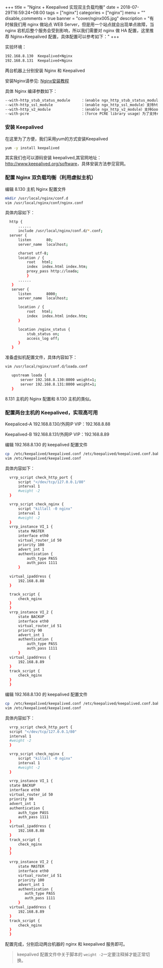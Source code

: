 +++
title = "Nginx + Keepalived 实现双主负载均衡"
date = 2018-07-29T16:59:24+08:00
tags = ["nginx"]
categories = ["nginx"]
menu = ""
disable_comments = true
banner = "cover/nginx005.jpg"
description = "有时候我们用 nginx 做站点 WEB Server，但是用一个站点就会出现单点故障，当 nginx 宕机后整个服务会受到影响，所以我们需要对 nginx 做 HA 配置，这里推荐 Nginx+Keepalived 配置，具体配置可以参考如下："
+++

实验环境： 

```bash
192.168.8.130  Keepalived+Nginx
192.168.8.131  Keepalived+Nginx
```
两台机器上分别安装 Nginx 和 Keepalived

安装Nginx请参见: [Nginx安装教程](https://yeaheo.com/post/nginx-installation-and-config/)

具体 Nginx 编译参数如下：


  ```bash
--with-http_stub_status_module     ：（enable ngx_http_stub_status_module）支持Nginx状态查询
--with-http_ssl_module             ：（enable ngx_http_ssl_module）支持https
--with-http_v2_module              ：（enable ngx_http_v2_module）支持Google的spdy，需要ssl支持
--with-pcre                        ：（force PCRE library usage）为了支持rewrite重写功能，必须指定pcre
  ```



### 安装 Keepalived

在这里为了方便，我们采用yum的方式安装Keepalived

```bash
yum -y install keepalived
```
其实我们也可以源码安装 keepalived,其官网地址：<http://www.keepalived.org/software>，具体安装方法参见官网。



### 配置 Nginx 双负载均衡（利用虚拟主机）

编辑 8.130 主机 Nginx 配置文件

```bash
mkdir /usr/local/nginx/conf.d
vim /usr/local/nginx/conf/nginx.conf
```
具体内容如下：

```bash
  http {
      ......
      include /usr/local/nginx/conf.d/*.conf;
  server {
      listen       80;
      server_name  localhost;

      charset utf-8;
      location / {
          root   html;
          index  index.html index.htm;
          proxy_pass http://loada;
          }
      ......
   }
   server {
      listen       8000;
      server_name  localhost;

      location / {
          root   html;
          index  index.html index.htm;
      }

      location /nginx_status {
          stub_status on;
          access_log off;
      }
   }
```
准备虚拟机配置文件，具体内容如下：

```bash
vim /usr/local/nginx/conf.d/loada.conf
```

```bash
   upstream loada {
       server 192.168.8.130:8000 weight=1;
       server 192.168.8.131:8000 weight=1;
   }
```
8.131 主机的 Nginx 配置和 8.130 主机的类似。



### 配置两台主机的 Keepalived，实现高可用

Keepaliced-A 192.168.8.130/外网IP  VIP：192.168.8.88

Keepalived-B 192.168.8.131/外网IP  VIP：192.168.8.89

编辑 192.168.8.130 的 keepalived 配置文件

```bash
cp  /etc/keepalived/keepalived.conf /etc/keepalived/keepalived.conf.bak
vim /etc/keepalived/keepalived.conf
```
具体内容如下：

```bash
  vrrp_script check_http_port {
      script "</dev/tcp/127.0.0.1/80"
      interval 1
      #weight -2
  }

  vrrp_script check_nginx {
      script "killall -0 nginx"
      interval 1
      #weight -2
  }
  vrrp_instance VI_1 {
      state MASTER
      interface eth0
      virtual_router_id 50
      priority 100
      advert_int 1
      authentication {
          auth_type PASS
          auth_pass 1111
      }
  
  virtual_ipaddress {
      192.168.8.88
  }

  track_script {
      check_nginx
  }
  }
  vrrp_instance VI_2 {
      state BACKUP
      interface eth0
      virtual_router_id 51
      priority 90
      advert_int 1
      authentication {
          auth_type PASS
          auth_pass 1111
      }
  virtual_ipaddress {
      192.168.8.89
  }
  track_script {
      check_nginx
  }
  }
```
编辑 192.168.8.130 的 keepalived 配置文件

```bash
cp  /etc/keepalived/keepalived.conf /etc/keepalived/keepalived.conf.bak
vim /etc/keepalived/keepalived.conf
```
具体内容如下：

```bash
  vrrp_script check_http_port {
  script "</dev/tcp/127.0.0.1/80"
  interval 1
  #weight -2
  }

  vrrp_script check_nginx {
      script "killall -0 nginx"
      interval 1
      #weight -2
  }
  
  vrrp_instance VI_1 {
  state BACKUP
  interface eth0
  virtual_router_id 50
  priority 90
  advert_int 1
  authentication {
      auth_type PASS
      auth_pass 1111
  }
  virtual_ipaddress {
      192.168.8.88
  }
  track_script {
      check_nginx
  }
  }

  vrrp_instance VI_2 {
      state MASTER
      interface eth0
      virtual_router_id 51
      priority 100
      advert_int 1
      authentication {
         auth_type PASS
         auth_pass 1111
      }
  virtual_ipaddress {
      192.168.8.89
  }
  track_script {
      check_nginx
  }
  }
```
配置完成，分别启动两台机器的 nginx 和 keepalived 服务即可。

> keepalived 配置文件中关于脚本的 `weight -2`一定要注释掉才能正常切换。